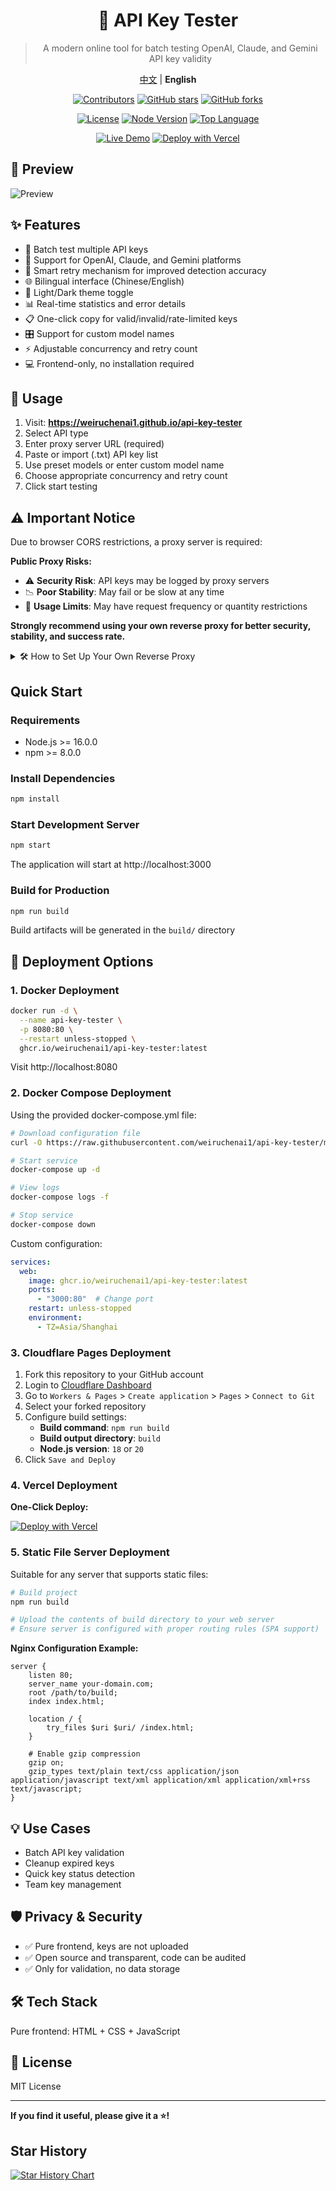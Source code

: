 <div align="center">

# 🔑 API Key Tester
> A modern online tool for batch testing OpenAI, Claude, and Gemini API key validity

[中文](./README.md) | **English**

[![Contributors](https://img.shields.io/github/contributors/weiruchenai1/api-key-tester?style=flat&color=orange)](https://github.com/weiruchenai1/api-key-tester/graphs/contributors)
[![GitHub stars](https://img.shields.io/github/stars/weiruchenai1/api-key-tester?style=flat&color=yellow)](https://github.com/weiruchenai1/api-key-tester/stargazers)
[![GitHub forks](https://img.shields.io/github/forks/weiruchenai1/api-key-tester?style=flat&color=green)](https://github.com/weiruchenai1/api-key-tester/network/members)

[![License](https://img.shields.io/github/license/weiruchenai1/api-key-tester?style=flat&color=blue)](https://github.com/weiruchenai1/api-key-tester/blob/main/LICENSE)
[![Node Version](https://img.shields.io/badge/node-%3E=16.0.0-brightgreen?style=flat&logo=node.js)](https://nodejs.org/)
[![Top Language](https://img.shields.io/github/languages/top/weiruchenai1/api-key-tester?style=flat&logo=javascript&color=yellow)](https://github.com/weiruchenai1/api-key-tester)

[![Live Demo](https://img.shields.io/badge/Live%20Demo-GitHub%20Pages-blue?style=flat&logo=github)](https://weiruchenai1.github.io/api-key-tester)
[![Deploy with Vercel](https://img.shields.io/badge/Deploy-Vercel-black?style=flat&logo=vercel)](https://vercel.com/new/clone?repository-url=https://github.com/weiruchenai1/api-key-tester)

</div>

## 📸 Preview

![Preview](./Preview.en.png)

## ✨ Features

- 🚀 Batch test multiple API keys
- 🎯 Support for OpenAI, Claude, and Gemini platforms
- 🔄 Smart retry mechanism for improved detection accuracy
- 🌐 Bilingual interface (Chinese/English)
- 🌙 Light/Dark theme toggle
- 📊 Real-time statistics and error details
- 📋 One-click copy for valid/invalid/rate-limited keys
- 🎛️ Support for custom model names
- ⚡ Adjustable concurrency and retry count
- 💻 Frontend-only, no installation required

## 🚀 Usage

1. Visit: **https://weiruchenai1.github.io/api-key-tester**
2. Select API type
3. Enter proxy server URL (required)
4. Paste or import (.txt) API key list
5. Use preset models or enter custom model name
6. Choose appropriate concurrency and retry count
7. Click start testing

## ⚠️ Important Notice

Due to browser CORS restrictions, a proxy server is required:

**Public Proxy Risks:**
- ⚠️ **Security Risk**: API keys may be logged by proxy servers
- 📉 **Poor Stability**: May fail or be slow at any time
- 🚫 **Usage Limits**: May have request frequency or quantity restrictions

**Strongly recommend using your own reverse proxy for better security, stability, and success rate.**

<details>
<summary>🛠️ How to Set Up Your Own Reverse Proxy</summary>

If you have your own overseas server, you can use Nginx to set up a reverse proxy:

**Prerequisites:**
- An overseas server (VPS)
- A domain with the following subdomains pointing to your server IP:
  - `openai.your-domain.com`
  - `claude.your-domain.com` 
  - `gemini.your-domain.com`

**1. Install Nginx**
```bash
sudo apt-get update
sudo apt-get install nginx
```

**2. Configure Domain and SSL Certificate**
```bash
# Apply for SSL certificate (using Let's Encrypt)
sudo apt-get install certbot python3-certbot-nginx
sudo certbot --nginx -d your-domain.com
```

**3. Create Reverse Proxy Configuration**
```bash
# Create separate configuration files for each API
sudo nano /etc/nginx/sites-available/openai-proxy
```

**4. Add OpenAI Configuration**
```nginx
# OpenAI reverse proxy
server {
    listen 443 ssl;
    server_name openai.your-domain.com;
    
    ssl_certificate /etc/letsencrypt/live/claude.your-domain.com/fullchain.pem;
    ssl_certificate_key /etc/letsencrypt/live/claude.your-domain.com/privkey.pem;
    
    location / {
        # DNS resolver, disable IPv6
        resolver 8.8.8.8 ipv6=off;
        
        # Reverse proxy configuration
        proxy_pass https://api.openai.com/;
        proxy_ssl_server_name on;
        proxy_set_header Host api.openai.com;
        proxy_set_header X-Real-IP $remote_addr;
        proxy_set_header X-Forwarded-For $proxy_add_x_forwarded_for;
        proxy_set_header X-Forwarded-Proto $scheme;
        
        # Hide backend server CORS headers to avoid duplication
        proxy_hide_header Access-Control-Allow-Origin;
        proxy_hide_header Access-Control-Allow-Methods;
        proxy_hide_header Access-Control-Allow-Headers;
        proxy_hide_header Access-Control-Allow-Credentials;
        
        # Handle OPTIONS preflight requests
        if ($request_method = 'OPTIONS') {
            add_header Access-Control-Allow-Origin *;
            add_header Access-Control-Allow-Methods 'GET, POST, PUT, DELETE, OPTIONS';
            add_header Access-Control-Allow-Headers '*';
            add_header Access-Control-Max-Age 86400;
            return 204;
        }
        
        # Add CORS headers for all other requests
        add_header Access-Control-Allow-Origin * always;
        add_header Access-Control-Allow-Methods 'GET, POST, PUT, DELETE, OPTIONS' always;
        add_header Access-Control-Allow-Headers '*' always;
    }
}
```

**5. Create Claude Configuration**
```bash
sudo nano /etc/nginx/sites-available/claude-proxy
```

Add the following content:
```nginx
# Claude reverse proxy
server {
    listen 443 ssl;
    server_name claude.your-domain.com;
    
    ssl_certificate /etc/letsencrypt/live/claude.your-domain.com/fullchain.pem;
    ssl_certificate_key /etc/letsencrypt/live/claude.your-domain.com/privkey.pem;
    
    location / {
        # DNS resolver, disable IPv6
        resolver 8.8.8.8 ipv6=off;
        
        # Reverse proxy configuration
        proxy_pass https://api.anthropic.com/;
        proxy_ssl_server_name on;
        proxy_set_header Host api.anthropic.com;
        proxy_set_header X-Real-IP $remote_addr;
        proxy_set_header X-Forwarded-For $proxy_add_x_forwarded_for;
        proxy_set_header X-Forwarded-Proto $scheme;
        
        # Hide backend server CORS headers to avoid duplication
        proxy_hide_header Access-Control-Allow-Origin;
        proxy_hide_header Access-Control-Allow-Methods;
        proxy_hide_header Access-Control-Allow-Headers;
        proxy_hide_header Access-Control-Allow-Credentials;
        
        # Handle OPTIONS preflight requests
        if ($request_method = 'OPTIONS') {
            add_header Access-Control-Allow-Origin *;
            add_header Access-Control-Allow-Methods 'GET, POST, PUT, DELETE, OPTIONS';
            add_header Access-Control-Allow-Headers '*';
            add_header Access-Control-Max-Age 86400;
            return 204;
        }
        
        # Add CORS headers for all other requests
        add_header Access-Control-Allow-Origin * always;
        add_header Access-Control-Allow-Methods 'GET, POST, PUT, DELETE, OPTIONS' always;
        add_header Access-Control-Allow-Headers '*' always;
    }
}
```

**6. Create Gemini Configuration**
```bash
sudo nano /etc/nginx/sites-available/gemini-proxy
```

Add the following content:
```nginx
# Gemini reverse proxy
server {
    listen 443 ssl;
    server_name gemini.your-domain.com;
    
    ssl_certificate /etc/letsencrypt/live/claude.your-domain.com/fullchain.pem;
    ssl_certificate_key /etc/letsencrypt/live/claude.your-domain.com/privkey.pem;
    
    location / {
        # DNS resolver, disable IPv6
        resolver 8.8.8.8 ipv6=off;
        
        # Reverse proxy configuration
        proxy_pass https://generativelanguage.googleapis.com/;
        proxy_ssl_server_name on;
        proxy_set_header Host generativelanguage.googleapis.com;
        proxy_set_header X-Real-IP $remote_addr;
        proxy_set_header X-Forwarded-For $proxy_add_x_forwarded_for;
        proxy_set_header X-Forwarded-Proto $scheme;
        
        # Hide backend server CORS headers to avoid duplication
        proxy_hide_header Access-Control-Allow-Origin;
        proxy_hide_header Access-Control-Allow-Methods;
        proxy_hide_header Access-Control-Allow-Headers;
        proxy_hide_header Access-Control-Allow-Credentials;
        
        # Handle OPTIONS preflight requests
        if ($request_method = 'OPTIONS') {
            add_header Access-Control-Allow-Origin *;
            add_header Access-Control-Allow-Methods 'GET, POST, PUT, DELETE, OPTIONS';
            add_header Access-Control-Allow-Headers '*';
            add_header Access-Control-Max-Age 86400;
            return 204;
        }
        
        # Add CORS headers for all other requests
        add_header Access-Control-Allow-Origin * always;
        add_header Access-Control-Allow-Methods 'GET, POST, PUT, DELETE, OPTIONS' always;
        add_header Access-Control-Allow-Headers '*' always;
    }
}
```

**7. Enable Configurations**
```bash
# Enable all proxy configurations
sudo ln -s /etc/nginx/sites-available/openai-proxy /etc/nginx/sites-enabled/
sudo ln -s /etc/nginx/sites-available/claude-proxy /etc/nginx/sites-enabled/
sudo ln -s /etc/nginx/sites-available/gemini-proxy /etc/nginx/sites-enabled/
```

**Configuration Notes:**
- Replace `your-domain.com` with your actual domain
- Each API uses a separate configuration file for easier management
- Certificate paths are automatically generated after applying for SSL certificates

**8. Restart Nginx**
```bash
sudo nginx -t  # Check configuration
sudo nginx -s reload  # Reload configuration
```

**Proxy URLs:**
After successful testing, use the following proxy URLs in the API Key tester:
- OpenAI: `https://openai.your-domain.com`
- Claude: `https://claude.your-domain.com`  
- Gemini: `https://gemini.your-domain.com`

</details>

## Quick Start

### Requirements

- Node.js >= 16.0.0
- npm >= 8.0.0

### Install Dependencies

```bash
npm install
```

### Start Development Server

```bash
npm start
```

The application will start at http://localhost:3000

### Build for Production

```bash
npm run build
```

Build artifacts will be generated in the `build/` directory

## 🚀 Deployment Options

### 1. Docker Deployment

```bash
docker run -d \
  --name api-key-tester \
  -p 8080:80 \
  --restart unless-stopped \
  ghcr.io/weiruchenai1/api-key-tester:latest
```

Visit http://localhost:8080

### 2. Docker Compose Deployment

Using the provided docker-compose.yml file:

```bash
# Download configuration file
curl -O https://raw.githubusercontent.com/weiruchenai1/api-key-tester/main/docker-compose.yml

# Start service
docker-compose up -d

# View logs
docker-compose logs -f

# Stop service
docker-compose down
```

Custom configuration:
```yaml
services:
  web:
    image: ghcr.io/weiruchenai1/api-key-tester:latest
    ports:
      - "3000:80"  # Change port
    restart: unless-stopped
    environment:
      - TZ=Asia/Shanghai
```

### 3. Cloudflare Pages Deployment

1. Fork this repository to your GitHub account
2. Login to [Cloudflare Dashboard](https://dash.cloudflare.com/)
3. Go to `Workers & Pages` > `Create application` > `Pages` > `Connect to Git`
4. Select your forked repository
5. Configure build settings:
   - **Build command**: `npm run build`
   - **Build output directory**: `build`
   - **Node.js version**: `18` or `20`
6. Click `Save and Deploy`

### 4. Vercel Deployment

**One-Click Deploy:**

[![Deploy with Vercel](https://vercel.com/button)](https://vercel.com/new/clone?repository-url=https://github.com/weiruchenai1/api-key-tester&project-name=api-key-tester)

### 5. Static File Server Deployment

Suitable for any server that supports static files:

```bash
# Build project
npm run build

# Upload the contents of build directory to your web server
# Ensure server is configured with proper routing rules (SPA support)
```

**Nginx Configuration Example:**
```nginx
server {
    listen 80;
    server_name your-domain.com;
    root /path/to/build;
    index index.html;
    
    location / {
        try_files $uri $uri/ /index.html;
    }
    
    # Enable gzip compression
    gzip on;
    gzip_types text/plain text/css application/json application/javascript text/xml application/xml application/xml+rss text/javascript;
}
```

## 💡 Use Cases

- Batch API key validation
- Cleanup expired keys
- Quick key status detection
- Team key management

## 🛡️ Privacy & Security

- ✅ Pure frontend, keys are not uploaded
- ✅ Open source and transparent, code can be audited
- ✅ Only for validation, no data storage

## 🛠️ Tech Stack

Pure frontend: HTML + CSS + JavaScript

## 📄 License

MIT License

---

**If you find it useful, please give it a ⭐!**

## Star History

<a href="https://www.star-history.com/#weiruchenai1/api-key-tester&Date">
 <picture>
   <source media="(prefers-color-scheme: dark)" srcset="https://api.star-history.com/svg?repos=weiruchenai1/api-key-tester&type=Date&theme=dark" />
   <source media="(prefers-color-scheme: light)" srcset="https://api.star-history.com/svg?repos=weiruchenai1/api-key-tester&type=Date" />
   <img alt="Star History Chart" src="https://api.star-history.com/svg?repos=weiruchenai1/api-key-tester&type=Date" />
 </picture>
</a>